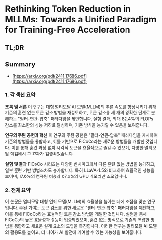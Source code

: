 # Rethinking Token Reduction in MLLMs: Towards a Unified Paradigm for Training-Free Acceleration
## TL;DR
## Summary
- [https://arxiv.org/pdf/2411.17686.pdf](https://arxiv.org/pdf/2411.17686.pdf)

### 1. 각 섹션 요약

**초록 및 서론**
이 연구는 대형 멀티모달 AI 모델(MLLM)의 추론 속도를 향상시키기 위해 기존의 훈련 없는 토큰 감소 방법을 재검토하고, 토큰 감소를 세 개의 명확한 단계로 분해하는 "필터-연관-압축" 패러다임을 제안합니다. 실험 결과, 최대 82.4%의 FLOPs 감소를 최소한의 성능 저하로 달성하며, 기존 방식을 능가할 수 있음을 보여줍니다.

**연구의 주된 공헌과 혁신**
이 연구의 주된 공헌은 "필터-연관-압축" 패러다임을 제시하여 기존의 방법들을 통합하고, 이를 기반으로 FiCoCo라는 새로운 방법들을 개발한 것입니다. 이를 통해 훈련 과정 없이 시각적 토큰을 효율적으로 줄일 수 있으며, 다양한 멀티모달 작업에서 그 효과가 입증되었습니다.

**실험 및 결과**
FiCoCo 시리즈는 다양한 벤치마크에서 다른 훈련 없는 방법을 능가하고, 일부 훈련 기반 방법조차도 능가합니다. 특히 LLaVA-1.5와 비교하여 효율적인 성능을 보이며, 17.6%의 컴퓨팅 비용과 67.6%의 GPU 메모리만 소모합니다.

### 2. 전체 요약

이 논문은 멀티모달 대형 언어 모델(MLLM)의 효율성을 높이는 데에 초점을 맞춘 연구입니다. 주된 기여는 토큰 감소를 위한 새로운 "필터-연관-압축" 패러다임을 제안하고, 이를 통해 FiCoCo라는 효율적인 토큰 감소 방법을 개발한 것입니다. 실험을 통해 FiCoCo의 높은 효율성과 성능이 입증되었으며, 훈련 없는 방식으로 기존의 복잡한 방법을 통합하고 새로운 설계 요소의 도입을 촉진합니다. 이러한 연구는 멀티모달 AI 모델의 활용도를 높이고, 더 나아가 AI 발전에 기여할 수 있는 가능성을 보여줍니다.